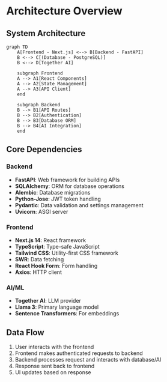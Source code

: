 # Architecture Overview

## System Architecture

```mermaid
graph TD
    A[Frontend - Next.js] <--> B[Backend - FastAPI]
    B <--> C[(Database - PostgreSQL)]
    B <--> D[Together AI]
    
    subgraph Frontend
    A --> A1[React Components]
    A --> A2[State Management]
    A --> A3[API Client]
    end
    
    subgraph Backend
    B --> B1[API Routes]
    B --> B2[Authentication]
    B --> B3[Database ORM]
    B --> B4[AI Integration]
    end
```

## Core Dependencies

### Backend
- **FastAPI**: Web framework for building APIs
- **SQLAlchemy**: ORM for database operations
- **Alembic**: Database migrations
- **Python-Jose**: JWT token handling
- **Pydantic**: Data validation and settings management
- **Uvicorn**: ASGI server

### Frontend
- **Next.js 14**: React framework
- **TypeScript**: Type-safe JavaScript
- **Tailwind CSS**: Utility-first CSS framework
- **SWR**: Data fetching
- **React Hook Form**: Form handling
- **Axios**: HTTP client

### AI/ML
- **Together AI**: LLM provider
- **Llama 3**: Primary language model
- **Sentence Transformers**: For embeddings

## Data Flow

1. User interacts with the frontend
2. Frontend makes authenticated requests to backend
3. Backend processes request and interacts with database/AI
4. Response sent back to frontend
5. UI updates based on response
